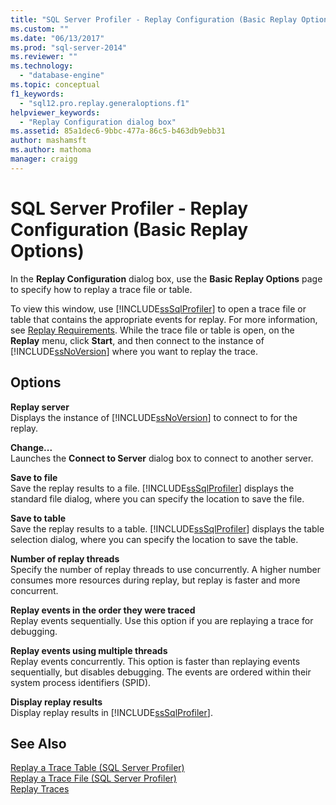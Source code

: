 ```yaml
---
title: "SQL Server Profiler - Replay Configuration (Basic Replay Options) | Microsoft Docs"
ms.custom: ""
ms.date: "06/13/2017"
ms.prod: "sql-server-2014"
ms.reviewer: ""
ms.technology: 
  - "database-engine"
ms.topic: conceptual
f1_keywords: 
  - "sql12.pro.replay.generaloptions.f1"
helpviewer_keywords: 
  - "Replay Configuration dialog box"
ms.assetid: 85a1dec6-9bbc-477a-86c5-b463db9ebb31
author: mashamsft
ms.author: mathoma
manager: craigg
---
```

# SQL Server Profiler - Replay Configuration (Basic Replay Options)
  In the **Replay Configuration** dialog box, use the **Basic Replay Options** page to specify how to replay a trace file or table.  
  
 To view this window, use [!INCLUDE[ssSqlProfiler](../includes/sssqlprofiler-md.md)] to open a trace file or table that contains the appropriate events for replay. For more information, see [Replay Requirements](../tools/sql-server-profiler/replay-requirements.md). While the trace file or table is open, on the **Replay** menu, click **Start**, and then connect to the instance of [!INCLUDE[ssNoVersion](../includes/ssnoversion-md.md)] where you want to replay the trace.  
  
## Options  
 **Replay server**  
 Displays the instance of [!INCLUDE[ssNoVersion](../includes/ssnoversion-md.md)] to connect to for the replay.  
  
 **Change...**  
 Launches the **Connect to Server** dialog box to connect to another server.  
  
 **Save to file**  
 Save the replay results to a file. [!INCLUDE[ssSqlProfiler](../includes/sssqlprofiler-md.md)] displays the standard file dialog, where you can specify the location to save the file.  
  
 **Save to table**  
 Save the replay results to a table. [!INCLUDE[ssSqlProfiler](../includes/sssqlprofiler-md.md)] displays the table selection dialog, where you can specify the location to save the table.  
  
 **Number of replay threads**  
 Specify the number of replay threads to use concurrently. A higher number consumes more resources during replay, but replay is faster and more concurrent.  
  
 **Replay events in the order they were traced**  
 Replay events sequentially. Use this option if you are replaying a trace for debugging.  
  
 **Replay events using multiple threads**  
 Replay events concurrently. This option is faster than replaying events sequentially, but disables debugging. The events are ordered within their system process identifiers (SPID).  
  
 **Display replay results**  
 Display replay results in [!INCLUDE[ssSqlProfiler](../includes/sssqlprofiler-md.md)].  
  
## See Also  
 [Replay a Trace Table &#40;SQL Server Profiler&#41;](../tools/sql-server-profiler/replay-a-trace-table-sql-server-profiler.md)   
 [Replay a Trace File &#40;SQL Server Profiler&#41;](../tools/sql-server-profiler/replay-a-trace-file-sql-server-profiler.md)   
 [Replay Traces](../tools/sql-server-profiler/replay-traces.md)  
  
  
